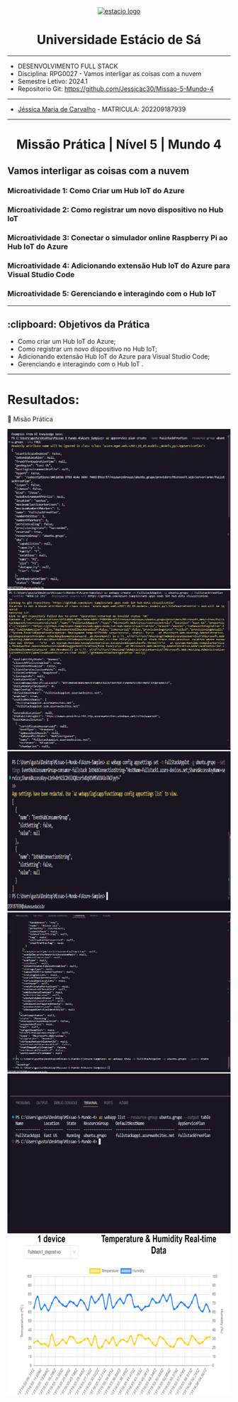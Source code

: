 <!-- PROJECT LOGO -->
<div align="center">
   <a href="https://github.com/othneildrew/Best-README-Template">
      <img src="https://logodownload.org/wp-content/uploads/2014/12/estacio-logo-1-2048x1641.png" alt="estacio logo" width="80"                  height="80">
   </a>
    <h1 align="center"> Universidade Estácio de Sá </h1>
     <hr>
</div> 

* DESENVOLVIMENTO FULL STACK
* Disciplina: RPG0027 - Vamos interligar as coisas com a nuvem
* Semestre Letivo: 2024.1
* Repositorio Git: https://github.com/Jessicac30/Missao-5-Mundo-4

<hr>

* [Jéssica Maria de Carvalho](https://github.com/Jessicac30) - MATRICULA: 202209187939
<hr>
 <h1 align="center"> Missão Prática | Nível 5 | Mundo 4 </h1>
 <h2 align="left" >  Vamos interligar as coisas com a nuvem </h2> 
 <h3>Microatividade 1: Como Criar um Hub IoT do Azure </h3>
 <h3>Microatividade 2: Como registrar um novo dispositivo no Hub IoT </h3>
 <h3>Microatividade 3: Conectar o simulador online Raspberry Pi ao Hub IoT do Azure </h3>
 <h3>Microatividade 4: Adicionando extensão Hub IoT do Azure para Visual Studio Code </h3>
 <h3>Microatividade 5: Gerenciando e interagindo com o Hub IoT </h3>
 <hr>

 <h2> :clipboard: Objetivos da Prática </h2>

* Como criar um Hub IoT do Azure;
* Como registrar um novo dispositivo no Hub IoT;
* Adicionando extensão Hub IoT do Azure para Visual Studio Code;
* Gerenciando e interagindo com o Hub IoT .
<hr>

<h1>Resultados: </h1>

:triangular_flag_on_post: Misão Prática 

<img src="https://github.com/Jessicac30/Missao-5-Mundo-4/blob/main/resultados/9.1.png?raw=true"  width="640" height="360">
<img src="https://github.com/Jessicac30/Missao-5-Mundo-4/blob/main/resultados/10.1.png?raw=true"  width="640" height="360">
<img src="https://github.com/Jessicac30/Missao-5-Mundo-4/blob/main/resultados/11.1.png?raw=true"  width="640" height="360">
<img src="https://github.com/Jessicac30/Missao-5-Mundo-4/blob/main/resultados/12.1.png?raw=true"  width="640" height="360">
<img src="https://github.com/Jessicac30/Missao-5-Mundo-4/blob/main/resultados/13.png?raw=true"  width="640" height="360">
<img src="https://github.com/Jessicac30/Missao-5-Mundo-4/blob/main/resultados/resultado.png?raw=true"  width="640" height="360">

<br>
